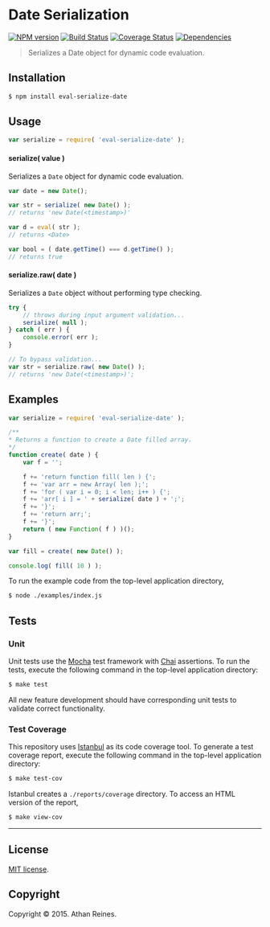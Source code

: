 Date Serialization
===
[![NPM version][npm-image]][npm-url] [![Build Status][travis-image]][travis-url] [![Coverage Status][codecov-image]][codecov-url] [![Dependencies][dependencies-image]][dependencies-url]

> Serializes a Date object for dynamic code evaluation.


## Installation

``` bash
$ npm install eval-serialize-date
```


## Usage

``` javascript
var serialize = require( 'eval-serialize-date' );
```

#### serialize( value )

Serializes a `Date` object for dynamic code evaluation.

``` javascript
var date = new Date();

var str = serialize( new Date() );
// returns 'new Date(<timestamp>)'

var d = eval( str );
// returns <Date>

var bool = ( date.getTime() === d.getTime() );
// returns true
```


#### serialize.raw( date )

Serializes a `Date` object without performing type checking.

``` javascript
try {
	// throws during input argument validation...
	serialize( null );
} catch ( err ) {
	console.error( err );
}

// To bypass validation...
var str = serialize.raw( new Date() );
// returns 'new Date(<timestamp>)';
```


## Examples

``` javascript
var serialize = require( 'eval-serialize-date' );

/**
* Returns a function to create a Date filled array.
*/
function create( date ) {
	var f = '';

	f += 'return function fill( len ) {';
	f += 'var arr = new Array( len );';
	f += 'for ( var i = 0; i < len; i++ ) {';
	f += 'arr[ i ] = ' + serialize( date ) + ';';
	f += '}';
	f += 'return arr;';
	f += '}';
	return ( new Function( f ) )();
}

var fill = create( new Date() );

console.log( fill( 10 ) );
```

To run the example code from the top-level application directory,

``` bash
$ node ./examples/index.js
```


## Tests

### Unit

Unit tests use the [Mocha](http://mochajs.org/) test framework with [Chai](http://chaijs.com) assertions. To run the tests, execute the following command in the top-level application directory:

``` bash
$ make test
```

All new feature development should have corresponding unit tests to validate correct functionality.


### Test Coverage

This repository uses [Istanbul](https://github.com/gotwarlost/istanbul) as its code coverage tool. To generate a test coverage report, execute the following command in the top-level application directory:

``` bash
$ make test-cov
```

Istanbul creates a `./reports/coverage` directory. To access an HTML version of the report,

``` bash
$ make view-cov
```


---
## License

[MIT license](http://opensource.org/licenses/MIT).


## Copyright

Copyright &copy; 2015. Athan Reines.


[npm-image]: http://img.shields.io/npm/v/eval-serialize-date.svg
[npm-url]: https://npmjs.org/package/eval-serialize-date

[travis-image]: http://img.shields.io/travis/kgryte/eval-serialize-date/master.svg
[travis-url]: https://travis-ci.org/kgryte/eval-serialize-date

[codecov-image]: https://img.shields.io/codecov/c/github/kgryte/eval-serialize-date/master.svg
[codecov-url]: https://codecov.io/github/kgryte/eval-serialize-date?branch=master

[dependencies-image]: http://img.shields.io/david/kgryte/eval-serialize-date.svg
[dependencies-url]: https://david-dm.org/kgryte/eval-serialize-date

[dev-dependencies-image]: http://img.shields.io/david/dev/kgryte/eval-serialize-date.svg
[dev-dependencies-url]: https://david-dm.org/dev/kgryte/eval-serialize-date

[github-issues-image]: http://img.shields.io/github/issues/kgryte/eval-serialize-date.svg
[github-issues-url]: https://github.com/kgryte/eval-serialize-date/issues
